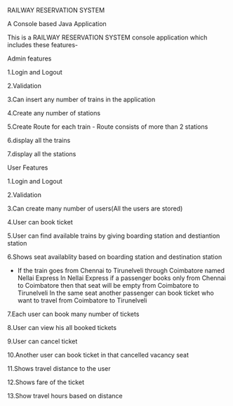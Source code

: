 RAILWAY RESERVATION SYSTEM
 
 A Console based Java Application
 
 This is a RAILWAY RESERVATION SYSTEM console application which includes these features-
 
Admin features

1.Login and Logout

2.Validation

3.Can insert any number of trains in the application

4.Create any number of stations

5.Create Route for each train - Route consists of more than 2 stations

6.display all the trains

7.display all the stations

User Features


1.Login and Logout

2.Validation

3.Can create many number of users(All the users are stored)

4.User can book ticket

5.User can find available trains by giving boarding station and destiantion station

6.Shows seat availablity based on boarding station and destination station

* If the train goes from Chennai to Tirunelveli through Coimbatore named Nellai Express
In Nellai Express if a passenger books only from Chennai to Coimbatore then that seat will be empty from Coimbatore to Tirunelveli
In the same seat another passenger can book ticket who want to travel from Coimbatore to Tirunelveli

7.Each user can book many number of tickets

8.User can view his all booked tickets

9.User can cancel ticket

10.Another user can book ticket in that cancelled vacancy seat

11.Shows travel distance to the user

12.Shows fare of the ticket

13.Show travel hours based on distance

